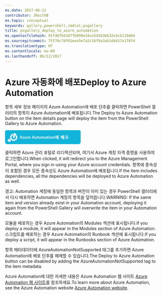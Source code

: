 ```yaml
---
ms.date: 2017-06-12
contributor: JKeithB
ms.topic: conceptual
keywords: gallery,powershell,cmdlet,psgallery
title: psgallery_deploy_to_azure_automation
ms.openlocfilehash: 91f48fb43d7fb099e34ce5d3b3b632e3cb119d64
ms.sourcegitcommit: 75f70c7df01eea5e7a2c16f9a3ab1dd437a1f8fd
ms.translationtype: HT
ms.contentlocale: ko-KR
ms.lasthandoff: 06/12/2017
---
```

<a name="deploy-to-azure-automation"></a><span data-ttu-id="6da35-103">Azure 자동화에 배포</span><span class="sxs-lookup"><span data-stu-id="6da35-103">Deploy to Azure Automation</span></span>
===========================

<span data-ttu-id="6da35-104">항목 세부 정보 페이지의 Azure Automation에 배포 단추를 클릭하면 PowerShell 갤러리의 항목이 Azure Automation에 배포됩니다.</span><span class="sxs-lookup"><span data-stu-id="6da35-104">The Deploy to Azure Automation button on the item details page will deploy the item from the PowerShell Gallery to Azure Automation.</span></span>

![Azure Automation에 배포](Images/DeployToAzureAutomationButton.png)

<span data-ttu-id="6da35-106">클릭하면 Azure 관리 포털로 리디렉션되며, 여기서 Azure 계정 자격 증명을 사용하여 로그인합니다.</span><span class="sxs-lookup"><span data-stu-id="6da35-106">When clicked, it will redirect you to the Azure Management Portal, where you sign in using your Azure account credentials.</span></span>
<span data-ttu-id="6da35-107">항목에 종속성이 포함된 경우 모든 종속성도 Azure Automation에 배포됩니다.</span><span class="sxs-lookup"><span data-stu-id="6da35-107">If the item includes dependencies, all the dependencies will be deployed to Azure Automation as well.</span></span>

<span data-ttu-id="6da35-108">경고: Automation 계정에 동일한 항목과 버전이 이미 있는 경우 PowerShell 갤러리에서 다시 배포하면 Automation 계정의 항목을 덮어씁니다.</span><span class="sxs-lookup"><span data-stu-id="6da35-108">WARNING:  If the same item and version already exist in your Automation account, deploying it again from the PowerShell Gallery will overwrite the item in your Automation account.</span></span>

<span data-ttu-id="6da35-109">모듈을 배포하는 경우 Azure Automation의 Modules 섹션에 표시됩니다.</span><span class="sxs-lookup"><span data-stu-id="6da35-109">If you deploy a module, it will appear in the Modules section of Azure Automation.</span></span>  <span data-ttu-id="6da35-110">스크립트를 배포하는 경우 Azure Automation의 Runbook 섹션에 표시됩니다.</span><span class="sxs-lookup"><span data-stu-id="6da35-110">If you deploy a script, it will appear in the Runbooks section of Azure Automation.</span></span>

<span data-ttu-id="6da35-111">항목 메타데이터에 AzureAutomationNotSupported 태그를 추가하면 Azure Automation에 배포 단추를 해제할 수 있습니다.</span><span class="sxs-lookup"><span data-stu-id="6da35-111">The Deploy to Azure Automation button can be disabled by adding the AzureAutomationNotSupported tag to the item metadata.</span></span>

<span data-ttu-id="6da35-112">Azure Automation에 대한 자세한 내용은 Azure Automation 웹 사이트 [Azure Automation 웹 사이트](http://azure.microsoft.com/en-us/services/automation/)를 참조하세요.</span><span class="sxs-lookup"><span data-stu-id="6da35-112">To learn more about Azure Automation, see the Azure Automation website [Azure Automation website](http://azure.microsoft.com/en-us/services/automation/).</span></span>


